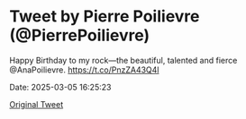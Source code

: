 # Tweet by Pierre Poilievre (@PierrePoilievre)

Happy Birthday to my rock—the beautiful, talented and fierce @AnaPoilievre. https://t.co/PnzZA43Q4l

Date: 2025-03-05 16:25:23

[Original Tweet](https://x.com/PierrePoilievre/status/1897322557923287151)
